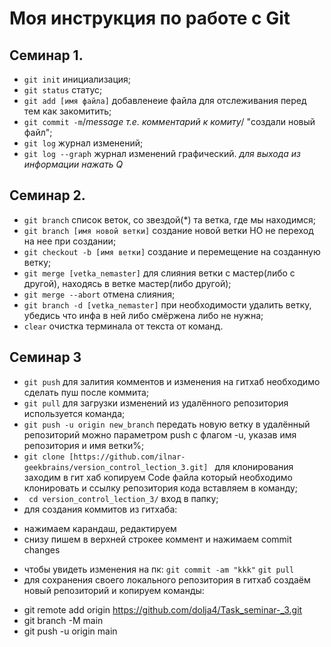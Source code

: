 # Моя инструкция по работе с Git
## Семинар 1.
- ``git init``  инициализация;
- ``git status``   статус;
- ``git add [имя файла]``  добавленеие файла для отслеживания перед тем как закомитить;
- ``git commit -m``/*message т.е. комментарий к комиту*/ "создали новый файл";
- ``git log``  журнал изменений;
- ``git log --graph``  журнал изменений графический.
*для выхода из информации нажать Q*

## Семинар 2.
* ``git branch``  список веток, cо звездой(*) та ветка, где мы находимся; 
* ``git branch [имя новой ветки]`` создание новой ветки НО не переход на нее при создании;
* ``git checkout -b [имя ветки]``    создание и перемещение на созданную ветку;
* ``git merge [vetka_nemaster]`` для слияния ветки с мастер(либо с другой), находясь в ветке мастер(либо другой);
* ``git merge --abort``  отмена слияния;
* ``git branch -d [vetka_nemaster]`` при необходимости удалить ветку, убедись что инфа в ней либо смёржена либо не нужна;
* ``clear``            очистка терминала от текста от команд.
## Семинар 3
* ``git push`` для залития комментов и изменения на гитхаб необходимо сделать пуш после коммита;
* ``git pull`` для загрузки изменений из удалённого репозитория используется команда;
* ``git push -u origin new_branch``  передать новую ветку в удалённый репозиторий можно параметром push с флагом -u, указав имя репозитория и имя ветки%; 
* ``git clone [https://github.com/ilnar-geekbrains/version_control_lection_3.git] `` для клонирования заходим в гит хаб копируем Code файла который необходимо клонировать  и ссылку репозитория кода вставляем в команду;
* `` cd version_control_lection_3/``  вход в папку;
* для создания коммитов из гитхаба:
- нажимаем карандаш, редактируем  
- снизу пишем в верхней строкее коммент и нажимаем commit changes

* чтобы увидеть изменения на пк:
  ``git commit -am "kkk"``
  ``git pull``
 * для сохранения своего локального репозитория в гитхаб  создаём новый репозиторий и копируем команды:
  - git remote add origin https://github.com/dolja4/Task_seminar-_3.git
  - git branch -M main
  - git push -u origin main
